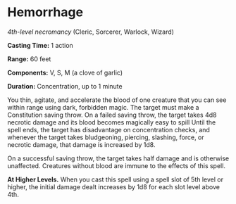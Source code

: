 # Hemorrhage
*4th-level necromancy* (Cleric, Sorcerer, Warlock, Wizard)

**Casting Time:** 1 action

**Range:** 60 feet

**Components:** V, S, M (a clove of garlic)

**Duration:** Concentration, up to 1 minute

You thin, agitate, and accelerate the blood of one creature that you can see within range using dark, forbidden magic. The target must make a Constitution saving throw. On a failed saving throw, the target takes 4d8 necrotic damage and its blood becomes magically easy to spill Until the spell ends, the target has disadvantage on concentration checks, and whenever the target takes bludgeoning, piercing, slashing, force, or necrotic damage, that damage is increased by 1d8.

On a successful saving throw, the target takes half damage and is otherwise unaffected. Creatures without blood are immune to the effects of this spell.

**At Higher Levels.** When you cast this spell using a spell slot of 5th level or higher, the initial damage dealt increases by 1d8 for each slot level above 4th.
